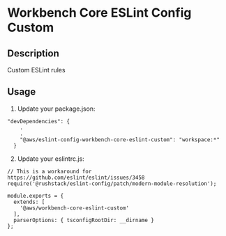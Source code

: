 # Workbench Core ESLint Config Custom

## Description
Custom ESLint rules

## Usage
1. Update your package.json:

```
"devDependencies": {
    .
    .
    "@aws/eslint-config-workbench-core-eslint-custom": "workspace:*"
  }
```

2. Update your eslintrc.js:

```
// This is a workaround for https://github.com/eslint/eslint/issues/3458
require('@rushstack/eslint-config/patch/modern-module-resolution');

module.exports = {
  extends: [
    '@aws/workbench-core-eslint-custom'
  ],
  parserOptions: { tsconfigRootDir: __dirname }
};
```

